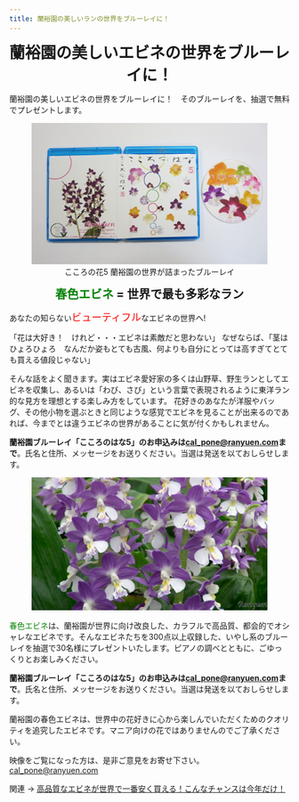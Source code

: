 ```yaml
---
title: 蘭裕園の美しいランの世界をブルーレイに！
---
```

<style>
h1, h2 {
  margin: 0.5em 0;
  text-align: center;
}
figure { text-align: center; }
.green { color: green; }
.red {
  color: red;
  font-size: large;
}
</style>

蘭裕園の美しいエビネの世界をブルーレイに！
==
蘭裕園の美しいエビネの世界をブルーレイに！　そのブルーレイを、抽選で無料でプレゼントします。

<figure>
	<img src ="/assets/images/bluray_present_2014_1.png" alt="こころの花5 蘭裕園の世界が詰まったブルーレイ エビネ - 蘭裕園" />
	<figurecaption>こころの花5 蘭裕園の世界が詰まったブルーレイ</figurecaption>
</figure>

<span class="green">春色エビネ</span> = 世界で最も多彩なラン
--

あなたの知らない<span class="red">ビューティフル</span>なエビネの世界へ!

「花は大好き！　けれど・・・エビネは素敵だと思わない」 なぜならば、「茎はひょろひょろ　なんだか姿もとても古風、何よりも自分にとっては高すぎてとても買える値段じゃない」

そんな話をよく聞きます。実はエビネ愛好家の多くは山野草、野生ランとしてエビネを収集し、あるいは「わび、さび」という言葉で表現されるように東洋ラン的な見方を理想とする楽しみ方をしています。 花好きのあなたが洋服やバッグ、その他小物を選ぶときと同じような感覚でエビネを見ることが出来るのであれば、今までとは違うエビネの世界があることに気が付くかもしれません。

<b>蘭裕園ブルーレイ「こころのはな5」のお申込みは<a href="mailto:cal_pone@ranyuen.com">cal_pone@ranyuen.com</a>まで</b>。氏名と住所、メッセージをお送りください。当選は発送を以ておしらせします。

<figure>
	<img src ="/assets/images/bluray_present_2014_2.jpg" alt="こころの花5 蘭裕園の世界が詰まったブルーレイ エビネ - 蘭裕園" />
</figure>

<span class="green">春色エビネ</span>は、蘭裕園が世界に向け改良した、カラフルで高品質、都会的でオシャレなエビネです。そんなエビネたちを300点以上収録した、いやし系のブルーレイを抽選で30名様にプレゼントいたします。ピアノの調べとともに、ごゆっくりとお楽しみください。

<b>蘭裕園ブルーレイ「こころのはな5」のお申込みは<a href="mailto:cal_pone@ranyuen.com">cal_pone@ranyuen.com</a>まで</b>。氏名と住所、メッセージをお送りください。当選は発送を以ておしらせします。

蘭裕園の春色エビネは、世界中の花好きに心から楽しんでいただくためのクオリティを追究したエビネです。マニア向けの花ではありませんのでご了承ください。

映像をご覧になった方は、是非ご意見をお寄せ下さい。<a href="mailto:cal_pone@ranyuen.com">cal_pone@ranyuen.com</a>

関連 → <a href="news/calanthe_fair_2014">高品質なエビネが世界で一番安く買える！こんなチャンスは今年だけ！</a>
